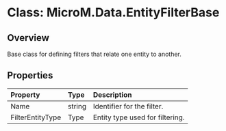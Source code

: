 # Class: MicroM.Data.EntityFilterBase

## Overview
Base class for defining filters that relate one entity to another.

## Properties
| Property | Type | Description |
|:--|:--|:--|
| Name | string | Identifier for the filter. |
| FilterEntityType | Type | Entity type used for filtering. |
